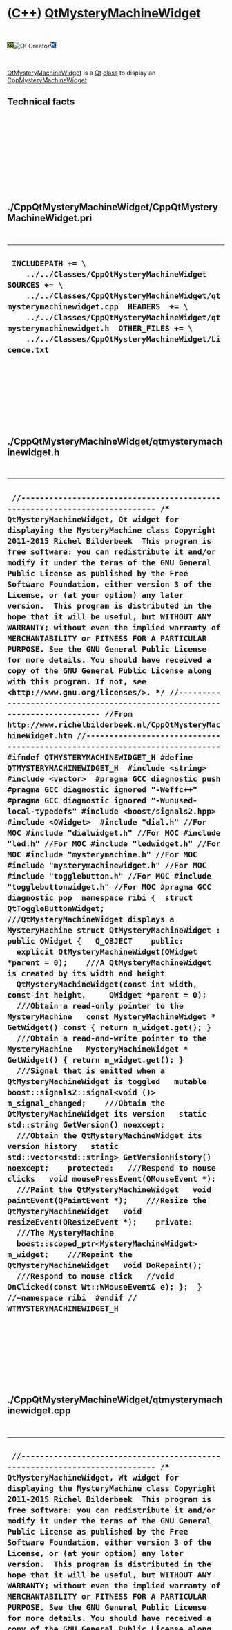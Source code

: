 
 

 

 

 

 

([C++](Cpp.md)) [QtMysteryMachineWidget](CppQtMysteryMachineWidget.md)
========================================================================

 

![Qt](PicQt.png)![Qt
Creator](PicQtCreator.png)![Lubuntu](PicLubuntu.png)

 

[QtMysteryMachineWidget](CppQtMysteryMachineWidget.md) is a
[Qt](CppQt.md) [class](CppClass.md) to display an
[CppMysteryMachineWidget](CppMysteryMachineWidget.md).

Technical facts
---------------

 

 

 

 

 

 

./CppQtMysteryMachineWidget/CppQtMysteryMachineWidget.pri
---------------------------------------------------------

 

  --------------------------------------------------------------------------------------------------------------------------------------------------------------------------------------------------------------------------------------------------------------------------------------------------------------------
  ` INCLUDEPATH += \     ../../Classes/CppQtMysteryMachineWidget  SOURCES += \     ../../Classes/CppQtMysteryMachineWidget/qtmysterymachinewidget.cpp  HEADERS  += \     ../../Classes/CppQtMysteryMachineWidget/qtmysterymachinewidget.h  OTHER_FILES += \     ../../Classes/CppQtMysteryMachineWidget/Licence.txt`
  --------------------------------------------------------------------------------------------------------------------------------------------------------------------------------------------------------------------------------------------------------------------------------------------------------------------

 

 

 

 

 

./CppQtMysteryMachineWidget/qtmysterymachinewidget.h
----------------------------------------------------

 

  ------------------------------------------------------------------------------------------------------------------------------------------------------------------------------------------------------------------------------------------------------------------------------------------------------------------------------------------------------------------------------------------------------------------------------------------------------------------------------------------------------------------------------------------------------------------------------------------------------------------------------------------------------------------------------------------------------------------------------------------------------------------------------------------------------------------------------------------------------------------------------------------------------------------------------------------------------------------------------------------------------------------------------------------------------------------------------------------------------------------------------------------------------------------------------------------------------------------------------------------------------------------------------------------------------------------------------------------------------------------------------------------------------------------------------------------------------------------------------------------------------------------------------------------------------------------------------------------------------------------------------------------------------------------------------------------------------------------------------------------------------------------------------------------------------------------------------------------------------------------------------------------------------------------------------------------------------------------------------------------------------------------------------------------------------------------------------------------------------------------------------------------------------------------------------------------------------------------------------------------------------------------------------------------------------------------------------------------------------------------------------------------------------------------------------------------------------------------------------------------------------------------------------------------------------------------------------------------------------------------------------------------------------------------------------------------------------------------------------------------------------------------------------------------------------------------------------------------------------------------------------------------------------------------------------------------------------------------------------------------------------------------------------------------------------------------------------------------------------------------------------------------------------------------------------------------------------------------------------------------------------------
  ` //--------------------------------------------------------------------------- /* QtMysteryMachineWidget, Qt widget for displaying the MysteryMachine class Copyright 2011-2015 Richel Bilderbeek  This program is free software: you can redistribute it and/or modify it under the terms of the GNU General Public License as published by the Free Software Foundation, either version 3 of the License, or (at your option) any later version.  This program is distributed in the hope that it will be useful, but WITHOUT ANY WARRANTY; without even the implied warranty of MERCHANTABILITY or FITNESS FOR A PARTICULAR PURPOSE. See the GNU General Public License for more details. You should have received a copy of the GNU General Public License along with this program. If not, see <http://www.gnu.org/licenses/>. */ //--------------------------------------------------------------------------- //From http://www.richelbilderbeek.nl/CppQtMysteryMachineWidget.htm //--------------------------------------------------------------------------- #ifndef QTMYSTERYMACHINEWIDGET_H #define QTMYSTERYMACHINEWIDGET_H  #include <string> #include <vector>  #pragma GCC diagnostic push #pragma GCC diagnostic ignored "-Weffc++" #pragma GCC diagnostic ignored "-Wunused-local-typedefs" #include <boost/signals2.hpp>  #include <QWidget>  #include "dial.h" //For MOC #include "dialwidget.h" //For MOC #include "led.h" //For MOC #include "ledwidget.h" //For MOC #include "mysterymachine.h" //For MOC #include "mysterymachinewidget.h" //For MOC #include "togglebutton.h" //For MOC #include "togglebuttonwidget.h" //For MOC #pragma GCC diagnostic pop  namespace ribi {  struct QtToggleButtonWidget;  ///QtMysteryMachineWidget displays a MysteryMachine struct QtMysteryMachineWidget : public QWidget {   Q_OBJECT    public:    explicit QtMysteryMachineWidget(QWidget *parent = 0);    ///A QtMysteryMachineWidget is created by its width and height   QtMysteryMachineWidget(const int width, const int height,     QWidget *parent = 0);    ///Obtain a read-only pointer to the MysteryMachine   const MysteryMachineWidget * GetWidget() const { return m_widget.get(); }    ///Obtain a read-and-write pointer to the MysteryMachine   MysteryMachineWidget * GetWidget() { return m_widget.get(); }    ///Signal that is emitted when a QtMysteryMachineWidget is toggled   mutable boost::signals2::signal<void ()> m_signal_changed;    ///Obtain the QtMysteryMachineWidget its version   static std::string GetVersion() noexcept;    ///Obtain the QtMysteryMachineWidget its version history   static std::vector<std::string> GetVersionHistory() noexcept;    protected:   ///Respond to mouse clicks   void mousePressEvent(QMouseEvent *);    ///Paint the QtMysteryMachineWidget   void paintEvent(QPaintEvent *);    ///Resize the QtMysteryMachineWidget   void resizeEvent(QResizeEvent *);    private:    ///The MysteryMachine   boost::scoped_ptr<MysteryMachineWidget> m_widget;    ///Repaint the QtMysteryMachineWidget   void DoRepaint();    ///Respond to mouse click   //void OnClicked(const Wt::WMouseEvent& e); };  } //~namespace ribi  #endif // WTMYSTERYMACHINEWIDGET_H`
  ------------------------------------------------------------------------------------------------------------------------------------------------------------------------------------------------------------------------------------------------------------------------------------------------------------------------------------------------------------------------------------------------------------------------------------------------------------------------------------------------------------------------------------------------------------------------------------------------------------------------------------------------------------------------------------------------------------------------------------------------------------------------------------------------------------------------------------------------------------------------------------------------------------------------------------------------------------------------------------------------------------------------------------------------------------------------------------------------------------------------------------------------------------------------------------------------------------------------------------------------------------------------------------------------------------------------------------------------------------------------------------------------------------------------------------------------------------------------------------------------------------------------------------------------------------------------------------------------------------------------------------------------------------------------------------------------------------------------------------------------------------------------------------------------------------------------------------------------------------------------------------------------------------------------------------------------------------------------------------------------------------------------------------------------------------------------------------------------------------------------------------------------------------------------------------------------------------------------------------------------------------------------------------------------------------------------------------------------------------------------------------------------------------------------------------------------------------------------------------------------------------------------------------------------------------------------------------------------------------------------------------------------------------------------------------------------------------------------------------------------------------------------------------------------------------------------------------------------------------------------------------------------------------------------------------------------------------------------------------------------------------------------------------------------------------------------------------------------------------------------------------------------------------------------------------------------------------------------------------------------------------

 

 

 

 

 

./CppQtMysteryMachineWidget/qtmysterymachinewidget.cpp
------------------------------------------------------

 

  -------------------------------------------------------------------------------------------------------------------------------------------------------------------------------------------------------------------------------------------------------------------------------------------------------------------------------------------------------------------------------------------------------------------------------------------------------------------------------------------------------------------------------------------------------------------------------------------------------------------------------------------------------------------------------------------------------------------------------------------------------------------------------------------------------------------------------------------------------------------------------------------------------------------------------------------------------------------------------------------------------------------------------------------------------------------------------------------------------------------------------------------------------------------------------------------------------------------------------------------------------------------------------------------------------------------------------------------------------------------------------------------------------------------------------------------------------------------------------------------------------------------------------------------------------------------------------------------------------------------------------------------------------------------------------------------------------------------------------------------------------------------------------------------------------------------------------------------------------------------------------------------------------------------------------------------------------------------------------------------------------------------------------------------------------------------------------------------------------------------------------------------------------------------------------------------------------------------------------------------------------------------------------------------------------------------------------------------------------------------------------------------------------------------------------------------------------------------------------------------------------------------------------------------------------------------------------------------------------------------------------------------------------------------------------------------------------------------------------------------------------------------------------------------------------------------------------------------------------------------------------------------------------------------------------------------------------------------------------------------------------------------------------------------------------------------------------------------------------------------------------------------------------------------------------------------------------------------------------------------------------------------------------------------------------------------------------------------------------------------------------------------------------------------------------------------------------------------------------------------------------------------------------------------------------------------------------------------------------------------------------------------------------------------------------------------------------------------------------------------------------------------------------------------------------------------------------------------------------------------------------------------------------------------------------------------------------------------------------------------------------------------------------------------------------------------------------------------------------------------------------------------------------------------------------------------------------------------------------------------------------------------------------------------------------------------------------------------------------------------------------------------------------------------------------------------------------------------------------------------------------------------------------------------------------------------------------------------------------------------------------------------------------------------------------------------------------------------------------------------------------------------------------------------------------------------------------------------------------------------------------------------------------------------------------------------------------------------------------------------------------------------------------------------------------------------------------------------------------------------------------------------------------------------------------------------------------------------------------------------------------------------------------------------------------------------------------------------------------------------------------------------------
  ` //--------------------------------------------------------------------------- /* QtMysteryMachineWidget, Wt widget for displaying the MysteryMachine class Copyright 2011-2015 Richel Bilderbeek  This program is free software: you can redistribute it and/or modify it under the terms of the GNU General Public License as published by the Free Software Foundation, either version 3 of the License, or (at your option) any later version.  This program is distributed in the hope that it will be useful, but WITHOUT ANY WARRANTY; without even the implied warranty of MERCHANTABILITY or FITNESS FOR A PARTICULAR PURPOSE. See the GNU General Public License for more details. You should have received a copy of the GNU General Public License along with this program. If not, see <http://www.gnu.org/licenses/>. */ //--------------------------------------------------------------------------- //From http://www.richelbilderbeek.nl/CppQtMysteryMachineWidget.htm //--------------------------------------------------------------------------- #pragma GCC diagnostic push #pragma GCC diagnostic ignored "-Weffc++" #pragma GCC diagnostic ignored "-Wunused-local-typedefs" #pragma GCC diagnostic ignored "-Wunused-but-set-parameter" #include "qtmysterymachinewidget.h"  #include <iostream> #include <boost/bind.hpp> #include <boost/numeric/conversion/cast.hpp>  #include <QMouseEvent> #include <QPainter>  #include "dial.h" #include "dialwidget.h" #include "led.h" #include "ledwidget.h" #include "togglebutton.h" #include "togglebuttonwidget.h" //#include "trace.h" #include "mysterymachine.h" #include "mysterymachinewidget.h" #include "qtdialwidget.h" #include "qtledwidget.h" #include "qttogglebuttonwidget.h"  #pragma GCC diagnostic pop  ribi::QtMysteryMachineWidget::QtMysteryMachineWidget(QWidget *parent)   : QWidget(parent),     m_signal_changed{},     m_widget(new MysteryMachineWidget(     Widget::CreateRect(0,0,200,400))) {   assert(m_widget);    m_widget->GetMachine()->GetDialBack()->GetDial()->m_signal_position_changed.connect(boost::bind(     &ribi::QtMysteryMachineWidget::DoRepaint,this));   m_widget->GetMachine()->GetDialFront()->GetDial()->m_signal_position_changed.connect(boost::bind(     &ribi::QtMysteryMachineWidget::DoRepaint,this));   m_widget->GetMachine()->GetToggleButton()->GetToggleButton()->m_signal_toggled.connect(boost::bind(     &ribi::QtMysteryMachineWidget::DoRepaint,this));   m_widget->m_signal_geometry_changed.connect(     boost::bind(       &ribi::QtMysteryMachineWidget::DoRepaint,       this));    resize(200,400); }  ribi::QtMysteryMachineWidget::QtMysteryMachineWidget(   const int width, const int height,   QWidget *parent)   : QWidget(parent),     m_signal_changed{},     m_widget{new MysteryMachineWidget(       Widget::CreateRect(0,0,width,height))     } {   assert(m_widget);    m_widget->GetMachine()->GetDialBack()->GetDial()->m_signal_position_changed.connect(boost::bind(     &ribi::QtMysteryMachineWidget::DoRepaint,this));   m_widget->GetMachine()->GetDialFront()->GetDial()->m_signal_position_changed.connect(boost::bind(     &ribi::QtMysteryMachineWidget::DoRepaint,this));   m_widget->GetMachine()->GetToggleButton()->GetToggleButton()->m_signal_toggled.connect(boost::bind(     &ribi::QtMysteryMachineWidget::DoRepaint,this));   m_widget->m_signal_geometry_changed.connect(     boost::bind(       &ribi::QtMysteryMachineWidget::DoRepaint,       this));    resize(width,height); }  void ribi::QtMysteryMachineWidget::DoRepaint() {   this->repaint(); }  std::string ribi::QtMysteryMachineWidget::GetVersion() noexcept {   return "2.1"; }  std::vector<std::string> ribi::QtMysteryMachineWidget::GetVersionHistory() noexcept {   return {     "2011-07-04: version 1.0: initial version",     "2011-09-15: version 2.0: made QtMysteryMachineWidget same as WtMysteryMachineWidget",     "2014-03-28: version 2.1: replaced Rect by Boost.Geometry its box class"   }; }  void ribi::QtMysteryMachineWidget::mousePressEvent(QMouseEvent * e) {   m_widget->Click(e->x(),e->y());   this->m_signal_changed(); }  void ribi::QtMysteryMachineWidget::paintEvent(QPaintEvent *) {   QPainter painter(this);   QtDialWidget::DrawDial(painter,GetWidget()->GetMachine()->GetDialBack());   QtDialWidget::DrawDial(painter,GetWidget()->GetMachine()->GetDialFront());   QtLedWidget::DrawLed(painter,GetWidget()->GetMachine()->GetLedBack1());   QtLedWidget::DrawLed(painter,GetWidget()->GetMachine()->GetLedBack2());   QtLedWidget::DrawLed(painter,GetWidget()->GetMachine()->GetLedBack3());   QtLedWidget::DrawLed(painter,GetWidget()->GetMachine()->GetLedFront1());   QtLedWidget::DrawLed(painter,GetWidget()->GetMachine()->GetLedFront2());   QtLedWidget::DrawLed(painter,GetWidget()->GetMachine()->GetLedFront3());   QtLedWidget::DrawLed(painter,GetWidget()->GetMachine()->GetLedTopBack());   QtLedWidget::DrawLed(painter,GetWidget()->GetMachine()->GetLedTopFront());   QtLedWidget::DrawLed(painter,GetWidget()->GetMachine()->GetLedTopMiddle());   QtToggleButtonWidget::DrawToggleButton(painter,GetWidget()->GetMachine()->GetToggleButton()); }  void ribi::QtMysteryMachineWidget::resizeEvent(QResizeEvent *) {   m_widget->SetGeometry(0,0,width(),height()); }`
  -------------------------------------------------------------------------------------------------------------------------------------------------------------------------------------------------------------------------------------------------------------------------------------------------------------------------------------------------------------------------------------------------------------------------------------------------------------------------------------------------------------------------------------------------------------------------------------------------------------------------------------------------------------------------------------------------------------------------------------------------------------------------------------------------------------------------------------------------------------------------------------------------------------------------------------------------------------------------------------------------------------------------------------------------------------------------------------------------------------------------------------------------------------------------------------------------------------------------------------------------------------------------------------------------------------------------------------------------------------------------------------------------------------------------------------------------------------------------------------------------------------------------------------------------------------------------------------------------------------------------------------------------------------------------------------------------------------------------------------------------------------------------------------------------------------------------------------------------------------------------------------------------------------------------------------------------------------------------------------------------------------------------------------------------------------------------------------------------------------------------------------------------------------------------------------------------------------------------------------------------------------------------------------------------------------------------------------------------------------------------------------------------------------------------------------------------------------------------------------------------------------------------------------------------------------------------------------------------------------------------------------------------------------------------------------------------------------------------------------------------------------------------------------------------------------------------------------------------------------------------------------------------------------------------------------------------------------------------------------------------------------------------------------------------------------------------------------------------------------------------------------------------------------------------------------------------------------------------------------------------------------------------------------------------------------------------------------------------------------------------------------------------------------------------------------------------------------------------------------------------------------------------------------------------------------------------------------------------------------------------------------------------------------------------------------------------------------------------------------------------------------------------------------------------------------------------------------------------------------------------------------------------------------------------------------------------------------------------------------------------------------------------------------------------------------------------------------------------------------------------------------------------------------------------------------------------------------------------------------------------------------------------------------------------------------------------------------------------------------------------------------------------------------------------------------------------------------------------------------------------------------------------------------------------------------------------------------------------------------------------------------------------------------------------------------------------------------------------------------------------------------------------------------------------------------------------------------------------------------------------------------------------------------------------------------------------------------------------------------------------------------------------------------------------------------------------------------------------------------------------------------------------------------------------------------------------------------------------------------------------------------------------------------------------------------------------------------------------------------------------------------------------

 

 

 

 

 

 

